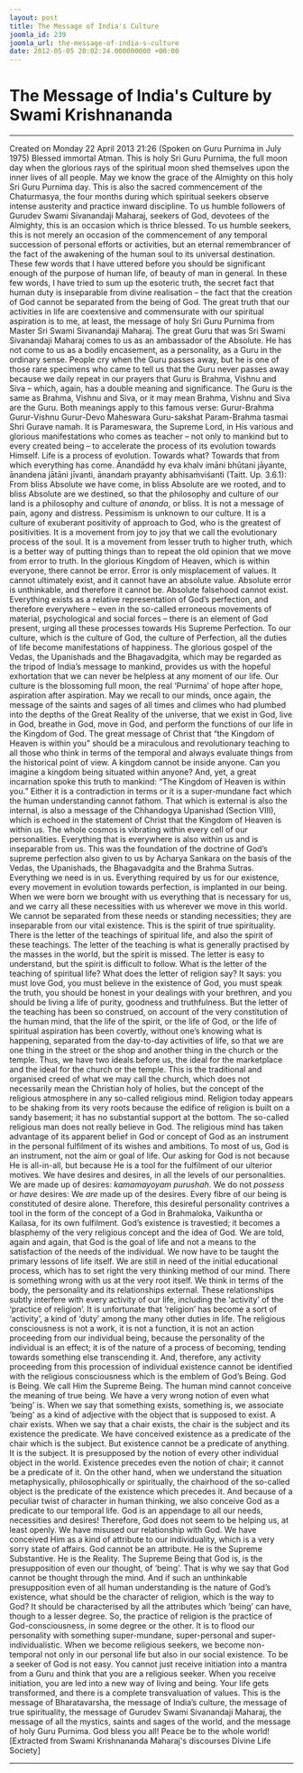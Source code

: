 ```yaml
---
layout: post
title: The Message of India's Culture
joomla_id: 239
joomla_url: the-message-of-india-s-culture
date: 2012-05-05 20:02:24.000000000 +00:00
---
```

# The Message of India's Culture by Swami Krishnananda
* * *  
Created on Monday 22 April 2013 21:26
(Spoken on Guru Purnima in July 1975)
Blessed immortal Atman. This is holy Sri Guru Purnima, the full moon day when the glorious rays of the spiritual moon shed themselves upon the inner lives of all people. May we know the grace of the Almighty on this holy Sri Guru Purnima day. This is also the sacred commencement of the Chaturmasya, the four months during which spiritual seekers observe intense austerity and practice inward discipline.
To us humble followers of Gurudev Swami Sivanandaji Maharaj, seekers of God, devotees of the Almighty, this is an occasion which is thrice blessed. To us humble seekers, this is not merely an occasion of the commencement of any temporal succession of personal efforts or activities, but an eternal remembrancer of the fact of the awakening of the human soul to its universal destination.
These few words that I have uttered before you should be significant enough of the purpose of human life, of beauty of man in general. In these few words, I have tried to sum up the esoteric truth, the secret fact that human duty is inseparable from divine realisation – the fact that the creation of God cannot be separated from the being of God. The great truth that our activities in life are coextensive and commensurate with our spiritual aspiration is to me, at least, the message of holy Sri Guru Purnima from Master Sri Swami Sivanandaji Maharaj.
The great Guru that was Sri Swami Sivanandaji Maharaj comes to us as an ambassador of the Absolute. He has not come to us as a bodily encasement, as a personality, as a Guru in the ordinary sense. People cry when the Guru passes away, but he is one of those rare specimens who came to tell us that the Guru never passes away because we daily repeat in our prayers that Guru is Brahma, Vishnu and Siva – which, again, has a double meaning and significance.
The Guru is the same as Brahma, Vishnu and Siva, or it may mean Brahma, Vishnu and Siva are the Guru. Both meanings apply to this famous verse: Gurur-Brahma Gurur-Vishnu Gurur-Devo Maheswara Guru-sakshat Param-Brahma tasmai Shri Gurave namah. It is Parameswara, the Supreme Lord, in His various and glorious manifestations who comes as teacher – not only to mankind but to every created being – to accelerate the process of its evolution towards Himself.
Life is a process of evolution. Towards what? Towards that from which everything has come. Ānandādd hy eva khalv imāni bhūtani jāyante, ānandena jātāni jīvanti, ānandaṁ prayanty abhisaṁviśanti (Taitt. Up. 3.6.1): From bliss Absolute we have come, in bliss Absolute are we rooted, and to bliss Absolute are we destined, so that the philosophy and culture of our land is a philosophy and culture of _ananda_, or bliss. It is not a message of pain, agony and distress. Pessimism is unknown to our culture. It is a culture of exuberant positivity of approach to God, who is the greatest of positivities.
It is a movement from joy to joy that we call the evolutionary process of the soul. It is a movement from lesser truth to higher truth, which is a better way of putting things than to repeat the old opinion that we move from error to truth. In the glorious Kingdom of Heaven, which is within everyone, there cannot be error. Error is only misplacement of values. It cannot ultimately exist, and it cannot have an absolute value. Absolute error is unthinkable, and therefore it cannot be. Absolute falsehood cannot exist. Everything exists as a relative representation of God’s perfection, and therefore everywhere – even in the so-called erroneous movements of material, psychological and social forces – there is an element of God present, urging all these processes towards His Supreme Perfection.
To our culture, which is the culture of God, the culture of Perfection, all the duties of life become manifestations of happiness. The glorious gospel of the Vedas, the Upanishads and the Bhagavadgita, which may be regarded as the tripod of India’s message to mankind, provides us with the hopeful exhortation that we can never be helpless at any moment of our life. Our culture is the blossoming full moon, the real ‘Purnima’ of hope after hope, aspiration after aspiration. May we recall to our minds, once again, the message of the saints and sages of all times and climes who had plumbed into the depths of the Great Reality of the universe, that we exist in God, live in God, breathe in God, move in God, and perform the functions of our life in the Kingdom of God.
The great message of Christ that “the Kingdom of Heaven is within you” should be a miraculous and revolutionary teaching to all those who think in terms of the temporal and always evaluate things from the historical point of view. A kingdom cannot be inside anyone. Can you imagine a kingdom being situated within anyone? And, yet, a great incarnation spoke this truth to mankind: “The Kingdom of Heaven is within you.” Either it is a contradiction in terms or it is a super-mundane fact which the human understanding cannot fathom. That which is external is also the internal, is also a message of the Chhandogya Upanishad (Section VIII), which is echoed in the statement of Christ that the Kingdom of Heaven is within us.
The whole cosmos is vibrating within every cell of our personalities. Everything that is everywhere is also within us and is inseparable from us. This was the foundation of the doctrine of God’s supreme perfection also given to us by Acharya Sankara on the basis of the Vedas, the Upanishads, the Bhagavadgita and the Brahma Sutras. Everything we need is in us. Everything required by us for our existence, every movement in evolution towards perfection, is implanted in our being. When we were born we brought with us everything that is necessary for us, and we carry all these necessities with us wherever we move in this world. We cannot be separated from these needs or standing necessities; they are inseparable from our vital existence.
This is the spirit of true spirituality. There is the letter of the teachings of spiritual life, and also the spirit of these teachings. The letter of the teaching is what is generally practised by the masses in the world, but the spirit is missed. The letter is easy to understand, but the spirit is difficult to follow. What is the letter of the teaching of spiritual life? What does the letter of religion say? It says: you must love God, you must believe in the existence of God, you must speak the truth, you should be honest in your dealings with your brethren, and you should be living a life of purity, goodness and truthfulness. But the letter of the teaching has been so construed, on account of the very constitution of the human mind, that the life of the spirit, or the life of God, or the life of spiritual aspiration has been covertly, without one’s knowing what is happening, separated from the day-to-day activities of life, so that we are one thing in the street or the shop and another thing in the church or the temple. Thus, we have two ideals before us, the ideal for the marketplace and the ideal for the church or the temple. This is the traditional and organised creed of what we may call the church, which does not necessarily mean the Christian holy of holies, but the concept of the religious atmosphere in any so-called religious mind.
Religion today appears to be shaking from its very roots because the edifice of religion is built on a sandy basement; it has no substantial support at the bottom. The so-called religious man does not really believe in God. The religious mind has taken advantage of its apparent belief in God or concept of God as an instrument in the personal fulfilment of its wishes and ambitions. To most of us, God is an instrument, not the aim or goal of life. Our asking for God is not because He is all-in-all, but because He is a tool for the fulfilment of our ulterior motives. We have desires and desires, in all the levels of our personalities. We are made up of desires: _kamamayoyam purushah_. We do not _possess_ or _have_ desires: We _are_ made up of the desires. Every fibre of our being is constituted of desire alone. Therefore, this desireful personality contrives a tool in the form of the concept of a God in Brahmaloka, Vaikuntha or Kailasa, for its own fulfilment. God’s existence is travestied; it becomes a blasphemy of the very religious concept and the idea of God. We are told, again and again, that God is the goal of life and not a means to the satisfaction of the needs of the individual.
We now have to be taught the primary lessons of life itself. We are still in need of the initial educational process, which has to set right the very thinking method of our mind. There is something wrong with us at the very root itself. We think in terms of the body, the personality and its relationships external. These relationships subtly interfere with every activity of our life, including the ‘activity’ of the ‘practice of religion’. It is unfortunate that ‘religion’ has become a sort of ‘activity’, a kind of ‘duty’ among the many other duties in life.
The religious consciousness is not a work, it is not a function, it is not an action proceeding from our individual being, because the personality of the individual is an effect; it is of the nature of a process of becoming, tending towards something else transcending it. And, therefore, any activity proceeding from this procession of individual existence cannot be identified with the religious consciousness which is the emblem of God’s Being.
God is Being. We call Him the Supreme Being. The human mind cannot conceive the meaning of true being. We have a very wrong notion of even what ‘being’ is. When we say that something exists, something is, we associate ‘being’ as a kind of adjective with the object that is supposed to exist. A chair exists. When we say that a chair exists, the chair is the subject and its existence the predicate. We have conceived existence as a predicate of the chair which is the subject. But existence cannot be a predicate of anything. It is the subject. It is presupposed by the notion of every other individual object in the world. Existence precedes even the notion of chair; it cannot be a predicate of it. On the other hand, when we understand the situation metaphysically, philosophically or spiritually, the chairhood of the so-called object is the predicate of the existence which precedes it. And because of a peculiar twist of character in human thinking, we also conceive God as a predicate to our temporal life. God is an appendage to all our needs, necessities and desires!
Therefore, God does not seem to be helping us, at least openly. We have misused our relationship with God. We have conceived Him as a kind of attribute to our individuality, which is a very sorry state of affairs. God cannot be an attribute. He is the Supreme Substantive. He is the Reality. The Supreme Being that God is, is the presupposition of even our thought, of ‘being’. That is why we say that God cannot be thought through the mind. And if such an unthinkable presupposition even of all human understanding is the nature of God’s existence, what should be the character of religion, which is the way to God? It should be characterised by all the attributes which ‘being’ can have, though to a lesser degree.
So, the practice of religion is the practice of God-consciousness, in some degree or the other. It is to flood our personality with something super-mundane, super-personal and super-individualistic. When we become religious seekers, we become non-temporal not only in our personal life but also in our social existence. To be a seeker of God is not easy. You cannot just receive initiation into a mantra from a Guru and think that you are a religious seeker. When you receive initiation, you are led into a new way of living and being. Your life gets transformed, and there is a complete transvaluation of values.
This is the message of Bharatavarsha, the message of India’s culture, the message of true spirituality, the message of Gurudev Swami Sivanandaji Maharaj, the message of all the mystics, saints and sages of the world, and the message of holy Guru Purnima. God bless you all! Peace be to the whole world!
[Extracted from Swami Krishnananda Maharaj's discourses Divine Life Society]
* * *
  
